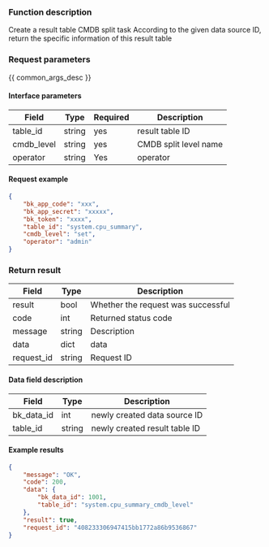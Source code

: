 

### Function description

Create a result table CMDB split task
According to the given data source ID, return the specific information of this result table

### Request parameters

{{ common_args_desc }}

#### Interface parameters

| Field | Type | Required | Description |
| -------------- | ------ | ---- | ----------- |
| table_id | string | yes | result table ID |
| cmdb_level | string | yes | CMDB split level name |
| operator | string | Yes | operator |


#### Request example

```json
{
    "bk_app_code": "xxx",
    "bk_app_secret": "xxxxx",
    "bk_token": "xxxx",
    "table_id": "system.cpu_summary",
    "cmdb_level": "set",
    "operator": "admin"
}
```

### Return result

| Field | Type | Description |
| ---------- | ------ | ------------ |
| result | bool | Whether the request was successful |
| code | int | Returned status code |
| message | string | Description |
| data | dict | data |
| request_id | string | Request ID |

#### Data field description

| Field | Type | Description |
| ------------------- | ------ | -------- |
| bk_data_id | int | newly created data source ID |
| table_id | string | newly created result table ID |


#### Example results

```json
{
    "message": "OK",
    "code": 200,
    "data": {
        "bk_data_id": 1001,
        "table_id": "system.cpu_summary_cmdb_level"
    },
    "result": true,
    "request_id": "408233306947415bb1772a86b9536867"
}
```
